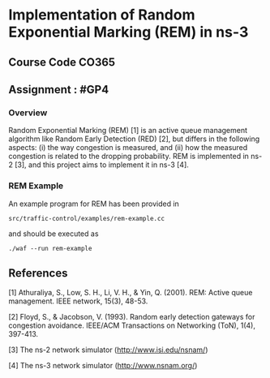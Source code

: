 # Implementation of Random Exponential Marking (REM) in ns-3

## Course Code CO365

## Assignment : #GP4

### Overview

Random Exponential Marking (REM) [1] is an active queue management algorithm like Random Early Detection (RED) [2], but differs in the following aspects: (i) the way congestion is measured, and (ii) how the measured congestion is related to the dropping probability. REM is implemented in ns-2 [3], and this project aims to implement it in ns-3 [4].

### REM Example

An example program for REM has been provided in

`src/traffic-control/examples/rem-example.cc`

and should be executed as

`./waf --run rem-example`

## References
[1] Athuraliya, S., Low, S. H., Li, V. H., & Yin, Q. (2001). REM: Active queue management. IEEE network, 15(3), 48-53.

[2] Floyd, S., & Jacobson, V. (1993). Random early detection gateways for congestion avoidance. IEEE/ACM Transactions on Networking (ToN), 1(4), 397-413.

[3] The ns-2 network simulator (http://www.isi.edu/nsnam/)

[4] The ns-3 network simulator (http://www.nsnam.org/)
